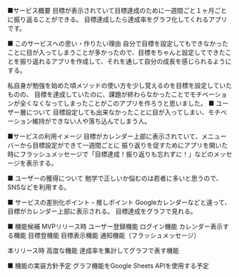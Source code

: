 ■サービス概要
目標が表示されていて目標達成のために一週間ごと１ヶ月ごとに振り返ることができる。
目標達成したら達成率をグラフ化してくれるアプリです。

■ このサービスへの思い・作りたい理由
自分で目標を設定してもできなかったことに目が入ってしまうことが多かったので、目標をちゃんと設定してできたことを振り返れるアプリを作成して、それを通して自分の成長を感じられるようにする。

私自身が勉強を始めた頃メソッドの使い方を少し覚えるのを目標を設定していたものの、
目標を達成していたのに、課題が終わらなかったことでモチベーションが全くなくなってしまったことがこのアプリを作ろうと思いました。
■ ユーザー層について
目標設定しても出来なかったことに目が入ってしまい、モチベーション維持ができない人や落ち込んでしまう人。

■サービスの利用イメージ
目標がカレンダー上部に表示されていて、メニューバーから目標設定ができて一週間ごとに
振り返りを促すためにアプリを開いた時にフラッシュメッセージで「目標達成！振り返りも忘れずに！」などのメッセージを表示する。

■ ユーザーの獲得について
勉学で正しいか悩むのは若者に多いと思うので、SNSなどを利用する。

■ サービスの差別化ポイント・推しポイント
Googleカレンダーなどと違って、目標がカレンダー上部に表示される。
目標達成をグラフで見れる。

■ 機能候補
MVPリリース時
ユーザー登録機能
ログイン機能
カレンダー表示する機能
目標登機能
目標表示機能
通知機能（フラッシュメッセージ）

本リリース時
高度な機能
達成率を集計してグラフで表す機能

■ 機能の実装方針予定
グラフ機能をGoogle Sheets APIを使用する予定